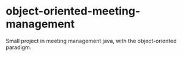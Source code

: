 # object-oriented-meeting-management
Small project in meeting management java, with the object-oriented paradigm. 
